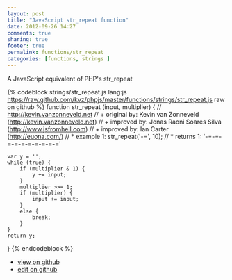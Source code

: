 ```yaml
---
layout: post
title: "JavaScript str_repeat function"
date: 2012-09-26 14:27
comments: true
sharing: true
footer: true
permalink: functions/str_repeat
categories: [functions, strings ]
---
```

A JavaScript equivalent of PHP's str_repeat
<!-- more -->
{% codeblock strings/str_repeat.js lang:js https://raw.github.com/kvz/phpjs/master/functions/strings/str_repeat.js raw on github %}
function str_repeat (input, multiplier) {
    // http://kevin.vanzonneveld.net
    // +   original by: Kevin van Zonneveld (http://kevin.vanzonneveld.net)
    // +   improved by: Jonas Raoni Soares Silva (http://www.jsfromhell.com)
    // +   improved by: Ian Carter (http://euona.com/)
    // *     example 1: str_repeat('-=', 10);
    // *     returns 1: '-=-=-=-=-=-=-=-=-=-='

    var y = '';
    while (true) {
        if (multiplier & 1) {
            y += input;
        }
        multiplier >>= 1;
        if (multiplier) {
            input += input;
        }
        else {
            break;
        }
    }
    return y;
}
{% endcodeblock %}
<ul>
 <li><a href="https://github.com/kvz/phpjs/blob/master/functions/strings/str_repeat.js">view on github</a></li>
 <li><a href="https://github.com/kvz/phpjs/edit/master/functions/strings/str_repeat.js">edit on github</a></li>
</ul>
